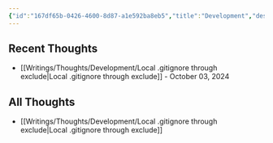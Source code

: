 ```yaml
---
{"id":"167df65b-0426-4600-8d87-a1e592ba8eb5","title":"Development","description":"Overview of Development Thoughts.","publish":true,"tags":["Thoughts"],"date_created":"Thursday, October 3rd 2024, 10:30:53 pm","date_modified":"Monday, October 14th 2024, 9:29:28 pm","editing_lock":true,"live_preview":true,"cssclasses":["mado-heading"],"path":"Writings/Thoughts/Development/index.md","permalink":"/writings/thoughts/development/index/","PassFrontmatter":true}
---
```



## Recent Thoughts

- [[Writings/Thoughts/Development/Local .gitignore through exclude\|Local .gitignore through exclude]] - October 03, 2024


## All Thoughts

- [[Writings/Thoughts/Development/Local .gitignore through exclude\|Local .gitignore through exclude]]

